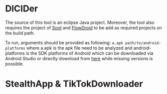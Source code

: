 # DICIDer

The source of this tool is an eclipse Java project.
Moreover, the tool also requires the project of [Soot](https://github.com/Sable/soot) 
and [FlowDroid](https://github.com/secure-software-engineering/FlowDroid) to be 
add as required projects on the build path.

To run, arguments should be provided as following:
`a.apk path/to/android-platforms`
where a.apk is the apk file need to be analyzed and android-platforms is the
SDK platforms of Android which can be downloaded via Android Studio or directly
download from [here](https://github.com/lilicoding/android-platforms) while missing
versions is possible.

# StealthApp & TikTokDownloader

